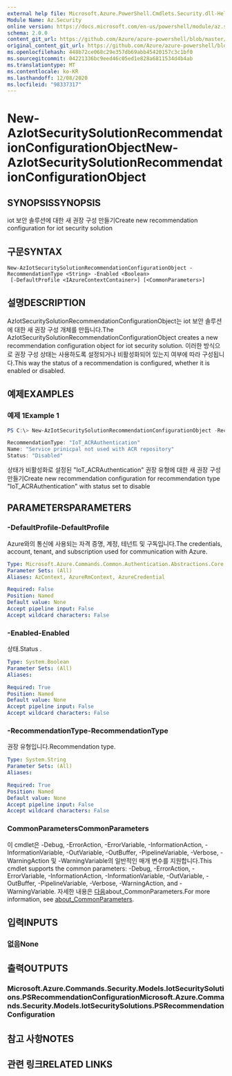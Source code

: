 ```yaml
---
external help file: Microsoft.Azure.PowerShell.Cmdlets.Security.dll-Help.xml
Module Name: Az.Security
online version: https://docs.microsoft.com/en-us/powershell/module/az.security/New-AzIotSecuritySolutionRecommendationConfigurationObject
schema: 2.0.0
content_git_url: https://github.com/Azure/azure-powershell/blob/master/src/Security/Security/help/New-AzIotSecuritySolutionRecommendationConfigurationObject.md
original_content_git_url: https://github.com/Azure/azure-powershell/blob/master/src/Security/Security/help/New-AzIotSecuritySolutionRecommendationConfigurationObject.md
ms.openlocfilehash: 448b72ce068c29e357db69abb45420157c3c1bf0
ms.sourcegitcommit: 04221336bc9eed46c05ed1e828a6811534d4b4ab
ms.translationtype: MT
ms.contentlocale: ko-KR
ms.lasthandoff: 12/08/2020
ms.locfileid: "98337317"
---
```

# <span data-ttu-id="b9f44-101">New-AzIotSecuritySolutionRecommendationConfigurationObject</span><span class="sxs-lookup"><span data-stu-id="b9f44-101">New-AzIotSecuritySolutionRecommendationConfigurationObject</span></span>

## <span data-ttu-id="b9f44-102">SYNOPSIS</span><span class="sxs-lookup"><span data-stu-id="b9f44-102">SYNOPSIS</span></span>
<span data-ttu-id="b9f44-103">iot 보안 솔루션에 대한 새 권장 구성 만들기</span><span class="sxs-lookup"><span data-stu-id="b9f44-103">Create new recommendation configuration for iot security solution</span></span>

## <span data-ttu-id="b9f44-104">구문</span><span class="sxs-lookup"><span data-stu-id="b9f44-104">SYNTAX</span></span>

```
New-AzIotSecuritySolutionRecommendationConfigurationObject -RecommendationType <String> -Enabled <Boolean>
 [-DefaultProfile <IAzureContextContainer>] [<CommonParameters>]
```

## <span data-ttu-id="b9f44-105">설명</span><span class="sxs-lookup"><span data-stu-id="b9f44-105">DESCRIPTION</span></span>
<span data-ttu-id="b9f44-106">AzIotSecuritySolutionRecommendationConfigurationObject는 iot 보안 솔루션에 대한 새 권장 구성 개체를 만듭니다.</span><span class="sxs-lookup"><span data-stu-id="b9f44-106">The AzIotSecuritySolutionRecommendationConfigurationObject creates a new recommendation configuration object for iot security solution.</span></span>
<span data-ttu-id="b9f44-107">이러한 방식으로 권장 구성 상태는 사용하도록 설정되거나 비활성화되어 있는지 여부에 따라 구성됩니다.</span><span class="sxs-lookup"><span data-stu-id="b9f44-107">This way the status of a recommendation is configured, whether it is enabled or disabled.</span></span>

## <span data-ttu-id="b9f44-108">예제</span><span class="sxs-lookup"><span data-stu-id="b9f44-108">EXAMPLES</span></span>

### <span data-ttu-id="b9f44-109">예제 1</span><span class="sxs-lookup"><span data-stu-id="b9f44-109">Example 1</span></span>
```powershell
PS C:\> New-AzIotSecuritySolutionRecommendationConfigurationObject -RecommendationType "IoT_ACRAuthentication" -Enabled $false

RecommendationType: "IoT_ACRAuthentication"
Name: "Service prinicpal not used with ACR repository"
Status: "Disabled"
```

<span data-ttu-id="b9f44-110">상태가 비활성화로 설정된 "IoT_ACRAuthentication" 권장 유형에 대한 새 권장 구성 만들기</span><span class="sxs-lookup"><span data-stu-id="b9f44-110">Create new recommendation configuration for recommendation type "IoT_ACRAuthentication" with status set to disable</span></span>

## <span data-ttu-id="b9f44-111">PARAMETERS</span><span class="sxs-lookup"><span data-stu-id="b9f44-111">PARAMETERS</span></span>

### <span data-ttu-id="b9f44-112">-DefaultProfile</span><span class="sxs-lookup"><span data-stu-id="b9f44-112">-DefaultProfile</span></span>
<span data-ttu-id="b9f44-113">Azure와의 통신에 사용되는 자격 증명, 계정, 테넌트 및 구독입니다.</span><span class="sxs-lookup"><span data-stu-id="b9f44-113">The credentials, account, tenant, and subscription used for communication with Azure.</span></span>

```yaml
Type: Microsoft.Azure.Commands.Common.Authentication.Abstractions.Core.IAzureContextContainer
Parameter Sets: (All)
Aliases: AzContext, AzureRmContext, AzureCredential

Required: False
Position: Named
Default value: None
Accept pipeline input: False
Accept wildcard characters: False
```

### <span data-ttu-id="b9f44-114">-Enabled</span><span class="sxs-lookup"><span data-stu-id="b9f44-114">-Enabled</span></span>
<span data-ttu-id="b9f44-115">상태.</span><span class="sxs-lookup"><span data-stu-id="b9f44-115">Status .</span></span>

```yaml
Type: System.Boolean
Parameter Sets: (All)
Aliases:

Required: True
Position: Named
Default value: None
Accept pipeline input: False
Accept wildcard characters: False
```

### <span data-ttu-id="b9f44-116">-RecommendationType</span><span class="sxs-lookup"><span data-stu-id="b9f44-116">-RecommendationType</span></span>
<span data-ttu-id="b9f44-117">권장 유형입니다.</span><span class="sxs-lookup"><span data-stu-id="b9f44-117">Recommendation type.</span></span>

```yaml
Type: System.String
Parameter Sets: (All)
Aliases:

Required: True
Position: Named
Default value: None
Accept pipeline input: False
Accept wildcard characters: False
```

### <span data-ttu-id="b9f44-118">CommonParameters</span><span class="sxs-lookup"><span data-stu-id="b9f44-118">CommonParameters</span></span>
<span data-ttu-id="b9f44-119">이 cmdlet은 -Debug, -ErrorAction, -ErrorVariable, -InformationAction, -InformationVariable, -OutVariable, -OutBuffer, -PipelineVariable, -Verbose, -WarningAction 및 -WarningVariable의 일반적인 매개 변수를 지원합니다.</span><span class="sxs-lookup"><span data-stu-id="b9f44-119">This cmdlet supports the common parameters: -Debug, -ErrorAction, -ErrorVariable, -InformationAction, -InformationVariable, -OutVariable, -OutBuffer, -PipelineVariable, -Verbose, -WarningAction, and -WarningVariable.</span></span> <span data-ttu-id="b9f44-120">자세한 내용은 [다음](http://go.microsoft.com/fwlink/?LinkID=113216)about_CommonParameters.</span><span class="sxs-lookup"><span data-stu-id="b9f44-120">For more information, see [about_CommonParameters](http://go.microsoft.com/fwlink/?LinkID=113216).</span></span>

## <span data-ttu-id="b9f44-121">입력</span><span class="sxs-lookup"><span data-stu-id="b9f44-121">INPUTS</span></span>

### <span data-ttu-id="b9f44-122">없음</span><span class="sxs-lookup"><span data-stu-id="b9f44-122">None</span></span>

## <span data-ttu-id="b9f44-123">출력</span><span class="sxs-lookup"><span data-stu-id="b9f44-123">OUTPUTS</span></span>

### <span data-ttu-id="b9f44-124">Microsoft.Azure.Commands.Security.Models.IotSecuritySolutions.PSRecommendationConfiguration</span><span class="sxs-lookup"><span data-stu-id="b9f44-124">Microsoft.Azure.Commands.Security.Models.IotSecuritySolutions.PSRecommendationConfiguration</span></span>

## <span data-ttu-id="b9f44-125">참고 사항</span><span class="sxs-lookup"><span data-stu-id="b9f44-125">NOTES</span></span>

## <span data-ttu-id="b9f44-126">관련 링크</span><span class="sxs-lookup"><span data-stu-id="b9f44-126">RELATED LINKS</span></span>
